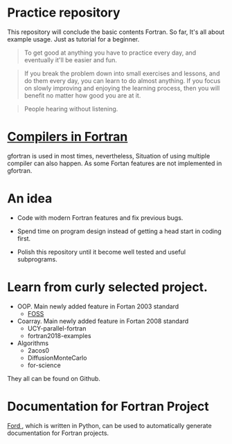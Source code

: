 # Practice repository

This repository will conclude the basic contents Fortran. So far, It's all about
example usage. Just as tutorial for a beginner.  

> To get good at anything you have to practice every day, and eventually it'll be easier and fun.

> If you break the problem down into small exercises and lessons, and do them every day, you can learn to do almost anything. If you focus on slowly improving and enjoying the learning process, then you will benefit no matter how good you are at it.

> People hearing without listening.

# [Compilers in Fortran](http://fortranwiki.org/fortran/show/Compilers)
gfortran is used in most times, nevertheless, Situation of using multiple compiler can also happen. As some Fortan features are not implemented in gfortran.

# An idea
* Code with modern Fortran features and fix previous bugs.

* Spend time on program design instead of getting a head start in coding first.

* Polish this repository until it become well tested and useful subprograms.

# Learn from curly selected project.
* OOP. Main newly added feature in Fortan 2003 standard
  - [FOSS](https://github.com/Fortran-FOSS-Programmers)
* Coarray. Main newly added feature in Fortan 2008 standard
    - UCY-parallel-fortran
    - fortran2018-examples
* Algorithms
  - 2acos0
  - DiffusionMonteCarlo
  - for-science

They all can be found on Github.

# Documentation for **Fortran Project**
[Ford ](https://github.com/Fortran-FOSS-Programmers/ford), which is written in Python, can be used to automatically generate documentation for Fortran projects.
